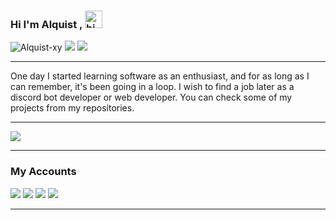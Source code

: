 ### Hi I'm Alquist , <img src="https://user-images.githubusercontent.com/1303154/88677602-1635ba80-d120-11ea-84d8-d263ba5fc3c0.gif" width="28px" alt="hi"> 

<img src="https://komarev.com/ghpvc/?username=Alquist-xy&label=Profile%20Viewers&color=0083ff" alt="Alquist-xy" /> <img src="https://img.shields.io/badge/Age-18-blue" /> 
<img src="https://img.shields.io/badge/Languages-Turkish%20%26%20English-blue" />
</p>
<hr>
One day I started learning software as an enthusiast, and for as long as I can remember, it's been going in a loop. I wish to find a job later as a discord bot developer or web developer. You can check some of my projects from my repositories.
</p>
<hr>
</h2> <img src="https://lanyard-profile-readme.vercel.app/api/852608195338960916?theme=dark&animated=true&hideDiscrim=false&borderRadius=20px"
</p>
<hr>
<h3>My Accounts </h3> <p align="left"> <a href="https://discord.com/users/903017970438119494" target"blank_"><img src="https://img.shields.io/badge/discord%20-7289DA.svg?&style=for-the-badge&logo=discord&logoColor=white"></a> <a href="https://open.spotify.com/playlist/0Wobz4OcyfjjrQUTUlsUdT?si=dcbab8a8e5d8447b" target"blank_"><img src="https://img.shields.io/badge/Spotify%20-1ed760.svg?&style=for-the-badge&logo=spotify&logoColor=white"></a> <a href="https://instagram.com/alquist.xy" target"blank_"><img src="https://img.shields.io/badge/INSTAGRAM%20-DC3175.svg?&style=for-the-badge&logo=instagram&logoColor=white"></a> <a href="https://github.com/alquist-xy" target"blank_"><img src="https://img.shields.io/badge/GitHub%20-191717.svg?&style=for-the-badge&logo=github&logoColor=white">

<hr>
